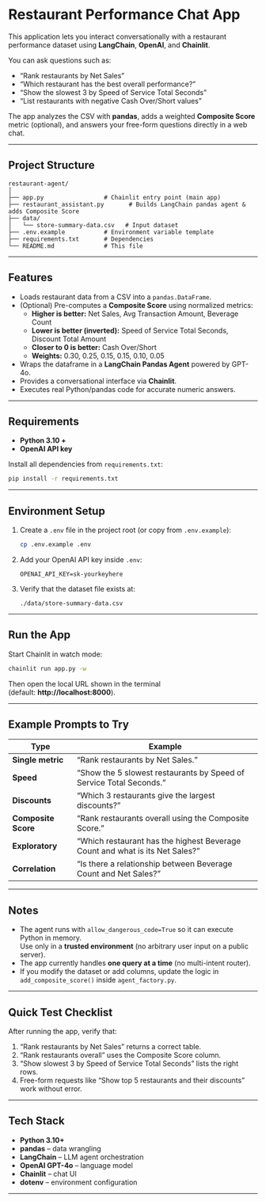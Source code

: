 # Restaurant Performance Chat App

This application lets you interact conversationally with a restaurant performance dataset using **LangChain**, **OpenAI**, and **Chainlit**.

You can ask questions such as:

- “Rank restaurants by Net Sales”
- “Which restaurant has the best overall performance?”
- “Show the slowest 3 by Speed of Service Total Seconds”
- “List restaurants with negative Cash Over/Short values”

The app analyzes the CSV with **pandas**, adds a weighted **Composite Score** metric (optional), and answers your free-form questions directly in a web chat.

---

## Project Structure

```
restaurant-agent/
│
├── app.py                 # Chainlit entry point (main app)
├── restaurant_assistant.py       # Builds LangChain pandas agent & adds Composite Score
├── data/
│   └── store-summary-data.csv   # Input dataset
├── .env.example           # Environment variable template
├── requirements.txt       # Dependencies
└── README.md              # This file
```

---

## Features

- Loads restaurant data from a CSV into a `pandas.DataFrame`.
- (Optional) Pre-computes a **Composite Score** using normalized metrics:
  - **Higher is better:** Net Sales, Avg Transaction Amount, Beverage Count  
  - **Lower is better (inverted):** Speed of Service Total Seconds, Discount Total Amount  
  - **Closer to 0 is better:** Cash Over/Short  
  - **Weights:** 0.30, 0.25, 0.15, 0.15, 0.10, 0.05
- Wraps the dataframe in a **LangChain Pandas Agent** powered by GPT-4o.
- Provides a conversational interface via **Chainlit**.
- Executes real Python/pandas code for accurate numeric answers.

---

## Requirements

- **Python 3.10 +**
- **OpenAI API key**

Install all dependencies from `requirements.txt`:

```bash
pip install -r requirements.txt
```

---

## Environment Setup

1. Create a `.env` file in the project root (or copy from `.env.example`):

   ```bash
   cp .env.example .env
   ```

2. Add your OpenAI API key inside `.env`:

   ```env
   OPENAI_API_KEY=sk-yourkeyhere
   ```

3. Verify that the dataset file exists at:

   ```
   ./data/store-summary-data.csv
   ```

---

## Run the App

Start Chainlit in watch mode:

```bash
chainlit run app.py -w
```

Then open the local URL shown in the terminal  
(default: **http://localhost:8000**).

---

## Example Prompts to Try

| Type | Example |
|------|----------|
| **Single metric** | “Rank restaurants by Net Sales.” |
| **Speed** | “Show the 5 slowest restaurants by Speed of Service Total Seconds.” |
| **Discounts** | “Which 3 restaurants give the largest discounts?” |
| **Composite Score** | “Rank restaurants overall using the Composite Score.” |
| **Exploratory** | “Which restaurant has the highest Beverage Count and what is its Net Sales?” |
| **Correlation** | “Is there a relationship between Beverage Count and Net Sales?” |

---

## Notes

- The agent runs with `allow_dangerous_code=True` so it can execute Python in memory.  
  Use only in a **trusted environment** (no arbitrary user input on a public server).
- The app currently handles **one query at a time** (no multi-intent router).
- If you modify the dataset or add columns, update the logic in `add_composite_score()` inside `agent_factory.py`.

---

## Quick Test Checklist

After running the app, verify that:

1. “Rank restaurants by Net Sales” returns a correct table.  
2. “Rank restaurants overall” uses the Composite Score column.  
3. “Show slowest 3 by Speed of Service Total Seconds” lists the right rows.  
4. Free-form requests like “Show top 5 restaurants and their discounts” work without error.

---

## Tech Stack

- **Python 3.10+**
- **pandas** – data wrangling
- **LangChain** – LLM agent orchestration
- **OpenAI GPT-4o** – language model
- **Chainlit** – chat UI
- **dotenv** – environment configuration

---